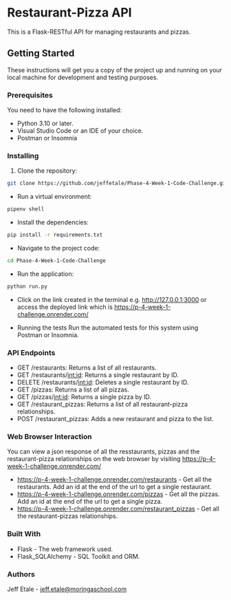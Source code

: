 # Restaurant-Pizza API

This is a Flask-RESTful API for managing restaurants and pizzas.

## Getting Started

These instructions will get you a copy of the project up and running on your local machine for development and testing purposes.

### Prerequisites

You need to have the following installed:
- Python 3.10 or later.
- Visual Studio Code or an IDE of your choice.
- Postman or Insomnia

### Installing
1. Clone the repository:

```bash
git clone https://github.com/jeffetale/Phase-4-Week-1-Code-Challenge.git
```
* Run a virtual environment:
```bash
pipenv shell
```
* Install the dependencies:
```bash
pip install -r requirements.txt
```
* Navigate to the project code:
```bash
cd Phase-4-Week-1-Code-Challenge
```
* Run the application:
```bash
python run.py
```
- Click on the link created in the terminal e.g. http://127.0.0.1:3000   or access the deployed link which is https://p-4-week-1-challenge.onrender.com/
* Running the tests
Run the automated tests for this system using Postman or Insomnia.

### API Endpoints
* GET /restaurants: Returns a list of all restaurants.
* GET /restaurants/<int:id>: Returns a single restaurant by ID.
* DELETE /restaurants/<int:id>: Deletes a single restaurant by ID.
* GET /pizzas: Returns a list of all pizzas.
* GET /pizzas/<int:id>: Returns a single pizza by ID.
* GET /restaurant_pizzas: Returns a list of all restaurant-pizza relationships.
* POST /restaurant_pizzas: Adds a new restaurant and pizza to the list.

### Web Browser Interaction
You can view a json response of all the resstaurants, pizzas and the restaurant-pizza relationships on the web browser by visiting https://p-4-week-1-challenge.onrender.com/

* https://p-4-week-1-challenge.onrender.com/restaurants - Get all the restaurants. Add an id at the end of the url to get a single restaurant.
* https://p-4-week-1-challenge.onrender.com/pizzas - Get all the pizzas. Add an id at the end of the url to get a single pizza.
* https://p-4-week-1-challenge.onrender.com/restaurant_pizzas - Get all the restaurant-pizzas relationships.


### Built With
- Flask - The web framework used.
- Flask_SQLAlchemy - SQL Toolkit and ORM.

### Authors
Jeff Etale - jeff.etale@moringaschool.com

